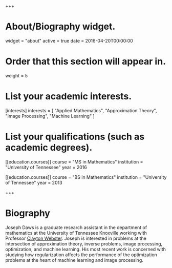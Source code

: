 +++
# About/Biography widget.
widget = "about"
active = true
date = 2016-04-20T00:00:00

# Order that this section will appear in.
weight = 5

# List your academic interests.
[interests]
  interests = [
    "Applied Mathematics",
    "Approximation Theory",
    "Image Processing",
	"Machine Learning"
  ]

# List your qualifications (such as academic degrees).
[[education.courses]]
  course = "MS in Mathematics"
  institution = "University of Tennessee"
  year = 2016

[[education.courses]]
  course = "BS in Mathematics"
  institution = "University of Tennessee"
  year = 2013
 
+++

# Biography

Joseph Daws is a graduate research assistant in the department of mathematics 
at the University of Tennessee Knoxville working with 
Professor <a href="https://www.csm.ornl.gov/~cgwebster/">Clayton Webster</a>. 
Joseph is interested in problems at the intersection of approximation theory, 
inverse problems, image processing, optimization, and machine learning. 
His most recent work is concerned with studying how regularization 
affects the performance of the optimization problems at the heart
of machine learning and image processing.
